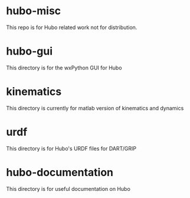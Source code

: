 hubo-misc
=========
This repo is for Hubo related work not for distribution.


hubo-gui
========
This directory is for the wxPython GUI for Hubo

kinematics
==========
This directory is currently for matlab version of kinematics and dynamics

urdf
====
This directory is for Hubo's URDF files for DART/GRIP

hubo-documentation
==================
This directory is for useful documentation on Hubo

